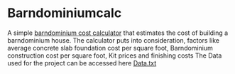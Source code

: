 # Barndominiumcalc
A simple [barndominium cost calculator](https://randomness.app/barndominium-cost-calculator/) that estimates the cost of building a barndominium house.
The calculator puts into consideration, factors like average concrete slab foundation cost per square foot, Barndominium construction cost per square foot, Kit prices and finishing costs
The Data used for the project can be accessed here [Data.txt](Data.txt)

